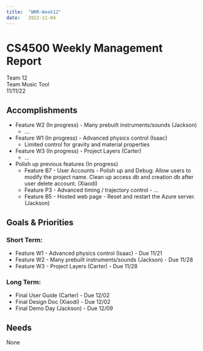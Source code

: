```yaml
---
title:  "WMR-Week12"
date:   2022-11-04
---
```

# CS4500 Weekly Management Report

Team 12 \
Team Music Tool \
11/11/22

## Accomplishments

- Feature W2 (In progress) - Many prebuilt instruments/sounds (Jackson)
  - ...
- Feature W1 (In progress) - Advanced physics control (Isaac)
  - Limited control for gravity and material properties
- Feature W3 (In progress) - Project Layers (Carter)
  - ...
- Polish up previous features (In progress)
  - Feature B7 - User Accounts - Polish up and Debug: Allow users to modify the project name. Clean up access db and creation db after user delete account. (Xiaodi)
  - Feature P3 - Advanced timing / trajectory control - ...
  - Feature B5 - Hosted web page - Reset and restart the Azure server. (Jackson)


## Goals & Priorities

### Short Term:
- Feature W1 - Advanced physics control (Isaac) - Due 11/21
- Feature W2 - Many prebuilt instruments/sounds (Jackson) - Due 11/28
- Feature W3 - Project Layers (Carter) - Due 11/28

### Long Term:
  
  - Final User Guide (Carter) - Due 12/02
  - Final Design Doc (Xiaodi) - Due 12/02
  - Final Demo Day (Jackson) - Due 12/09

## Needs

None

